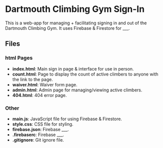# Dartmouth Climbing Gym Sign-In

This is a web-app for managing + facilitating signing in and out of the Dartmouth 
Climbing Gym. It uses Firebase & Firestore for ___.

## Files

### html Pages

- **index.html**:   Main sign in page & interface for use in person. 
- **count.html**:   Page to display the count of active climbers to anyone with
                    the link to the page.
- **waiver.html**:  Waiver form page. 
- **admin.html**:   Admin page for managing/viewing active climbers. 
- **404.html**:     404 error page.

### Other

- **main.js**:          JavaScript file for using Firebase & Firestore.
- **style.css**:        CSS file for styling.
- **firebase.json**:    Firebase ___.
- **.firebaserc**:      Firebase ___.
- **.gitignore**:       Git ignore file.